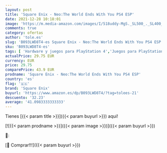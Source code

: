 ```yaml
---
layout: post
title: 'Square Enix - Neo:The World Ends With You PS4 ESP'
date: 2021-12-28 10:18:01
image: 'https://m.media-amazon.com/images/I/518uddy-MgS._SL500_._SL400_.jpg'
comments: true
category: ofertas
author: 'tole.es'
slug: 'B093LWD8T4-es Square Enix - Neo:The World Ends With You PS4 ESP'
sku: 'B093LWD8T4-es'
tags: [ 'Hardware y juegos para PlayStation 4','Juegos para PlayStation 4','Videojuegos','ps4','square enix', ]
actualPrice: 29.75 EUR
currency: EUR
price: 29.75
comparePrice: 43.9 EUR
prodname: 'Square Enix - Neo:The World Ends With You PS4 ESP'
country: 'es'
flag: '🇪🇸'
brand: 'Square Enix'
buyurl: 'https://www.amazon.es/dp/B093LWD8T4/?tag=tolees-21'
descuento: '32.23'
average: '41.0983333333333'
---
```


Tienes [{{< param title >}}]({{< param buyurl >}}) aqui!

[![{{< param prodname >}}]({{< param image >}})]({{< param buyurl >}})

🔎:


[🛒 Comprar!!!]({{< param buyurl >}})
